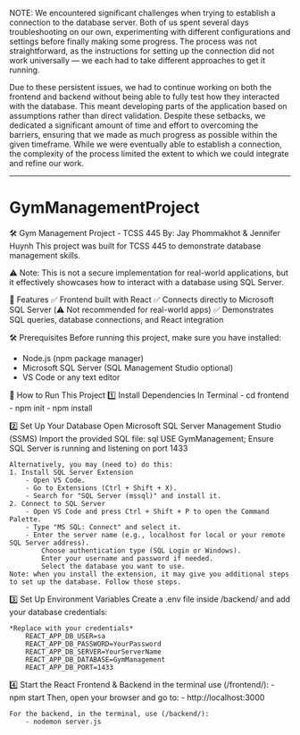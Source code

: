 NOTE: We encountered significant challenges when trying to establish a connection to the database server. Both of us spent several days troubleshooting on our own, 
experimenting with different configurations and settings before finally making some progress. The process was not straightforward, as the instructions for setting 
up the connection did not work universally — we each had to take different approaches to get it running.

Due to these persistent issues, we had to continue working on both the frontend and backend without being able to fully test how they interacted with the database. 
This meant developing parts of the application based on assumptions rather than direct validation. Despite these setbacks, we dedicated a significant amount of time 
and effort to overcoming the barriers, ensuring that we made as much progress as possible within the given timeframe. While we were eventually able to establish a 
connection, the complexity of the process limited the extent to which we could integrate and refine our work.

-------------------------------------------------------------------------------------------------------------------------------------------------------------------------
# GymManagementProject
🛠 Gym Management Project - TCSS 445
By: Jay Phommakhot & Jennifer Huynh
This project was built for TCSS 445 to demonstrate database management skills.


⚠️ Note: This is not a secure implementation for real-world applications, but it effectively showcases how to interact with a database using SQL Server.


📌 Features
✅ Frontend built with React
✅ Connects directly to Microsoft SQL Server (⚠️ Not recommended for real-world apps)
✅ Demonstrates SQL queries, database connections, and React integration


🛠 Prerequisites
Before running this project, make sure you have installed:
- Node.js (npm package manager)
- Microsoft SQL Server (SQL Management Studio optional)
- VS Code or any text editor


🚀 How to Run This Project
1️⃣ Install Dependencies In Terminal
    - cd frontend
    - npm init
    - npm install

2️⃣ Set Up Your Database
    Open Microsoft SQL Server Management Studio (SSMS)
    Import the provided SQL file:
    sql
        USE GymManagement;
    Ensure SQL Server is running and listening on port 1433

    Alternatively, you may (need to) do this:
    1. Install SQL Server Extension
        - Open VS Code.
        - Go to Extensions (Ctrl + Shift + X).
        - Search for "SQL Server (mssql)" and install it.
    2. Connect to SQL Server
        - Open VS Code and press Ctrl + Shift + P to open the Command Palette.
        - Type "MS SQL: Connect" and select it.
        - Enter the server name (e.g., localhost for local or your remote SQL Server address).
            Choose authentication type (SQL Login or Windows).
            Enter your username and password if needed.
            Select the database you want to use.
    Note: when you install the extension, it may give you additional steps to set up the database. Follow those steps.
   
3️⃣ Set Up Environment Variables
    Create a .env file inside /backend/ and add your database credentials:
    
    *Replace with your credentials*
        REACT_APP_DB_USER=sa
        REACT_APP_DB_PASSWORD=YourPassword
        REACT_APP_DB_SERVER=YourServerName
        REACT_APP_DB_DATABASE=GymManagement
        REACT_APP_DB_PORT=1433

4️⃣ Start the React Frontend & Backend
    in the terminal use (/frontend/):
        - npm start
    Then, open your browser and go to:
        - http://localhost:3000

    For the backend, in the terminal, use (/backend/):
        - nodemon server.js
